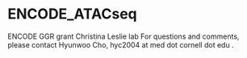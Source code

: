 # ENCODE_ATACseq
ENCODE GGR grant
Christina Leslie lab
For questions and comments, please contact Hyunwoo Cho, hyc2004 at med dot cornell dot edu .
